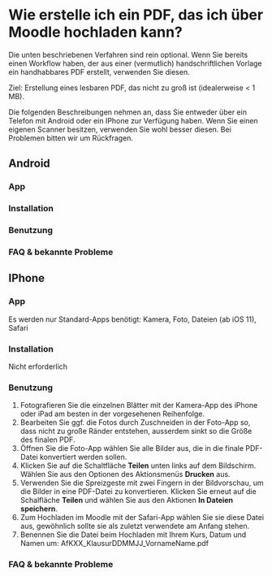 # Wie erstelle ich ein PDF, das ich über Moodle hochladen kann?

Die unten beschriebenen Verfahren sind rein optional. Wenn Sie bereits
einen Workflow haben, der aus einer (vermutlich) handschriftlichen
Vorlage ein handhabbares PDF erstellt, verwenden Sie diesen.

Ziel: Erstellung eines lesbaren PDF, das nicht zu groß ist
(idealerweise < 1 MB).

Die folgenden Beschreibungen nehmen an, dass Sie entweder über ein
Telefon mit Android oder ein IPhone zur Verfügung haben. Wenn Sie
einen eigenen Scanner besitzen, verwenden Sie wohl besser diesen. Bei
Problemen bitten wir um Rückfragen.

## Android

### App
### Installation
### Benutzung
### FAQ & bekannte Probleme

## IPhone

### App

Es werden nur Standard-Apps benötigt: Kamera, Foto, Dateien (ab iOS 11), Safari

### Installation

Nicht erforderlich

### Benutzung

1. Fotografieren Sie die einzelnen Blätter mit der Kamera-App des iPhone oder iPad am besten in der vorgesehenen Reihenfolge. 
2. Bearbeiten Sie ggf. die Fotos durch Zuschneiden in der Foto-App so, dass nicht zu große Ränder entstehen, ausserdem sinkt so die Größe des finalen PDF.
3. Öffnen Sie die Foto-App wählen Sie alle Bilder aus, die in die finale PDF-Datei konvertiert werden sollen.
4. Klicken Sie auf die Schaltfläche **Teilen** unten links auf dem Bildschirm. Wählen Sie aus den Optionen des Aktionsmenüs **Drucken** aus.
5. Verwenden Sie die Spreizgeste mit zwei Fingern in der Bildvorschau, um die Bilder in eine PDF-Datei zu konvertieren. Klicken Sie erneut auf die Schalfläche **Teilen** und wählen Sie aus den Aktionen **In Dateien speichern**.
6. Zum Hochladen im Moodle mit der Safari-App wählen Sie sie diese Datei aus, gewöhnlich sollte sie als zuletzt verwendete am Anfang stehen.
7. Benennen Sie die Datei beim Hochladen mit Ihrem Kurs, Datum und Namen um: AfKXX_KlausurDDMMJJ_VornameName.pdf


### FAQ & bekannte Probleme
